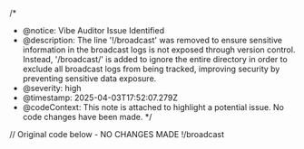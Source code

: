 /* 
 * @notice: Vibe Auditor Issue Identified
 * @description: The line '!/broadcast' was removed to ensure sensitive information in the broadcast logs is not exposed through version control. Instead, '/broadcast/' is added to ignore the entire directory in order to exclude all broadcast logs from being tracked, improving security by preventing sensitive data exposure.
 * @severity: high
 * @timestamp: 2025-04-03T17:52:07.279Z
 * @codeContext: This note is attached to highlight a potential issue. No code changes have been made.
 */

// Original code below - NO CHANGES MADE
!/broadcast